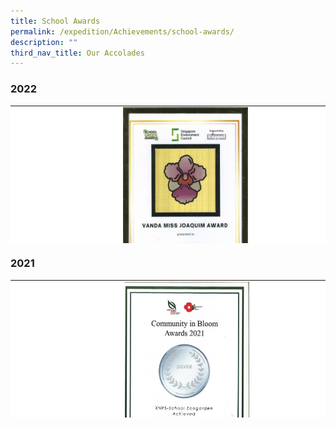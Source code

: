 ```yaml
---
title: School Awards
permalink: /expedition/Achievements/school-awards/
description: ""
third_nav_title: Our Accolades
---
```

### 2022

<table width="800" style="height: 220px; border-color: black; background-color: white;">
<tbody>
<tr style="height: 84px;">
<td style="width: 200px; height: 84px;">&nbsp;<strong>School Green Award - Vanda Miss Joaquim Award</strong></td>
<td style="width: 600px; height: 84px;">
<img src="/images/Expedition/school%20green%20award%202022.JPG" style="width:200px;height:300px;margin-left:15px;" align="left">
<img src="/images/Expedition/school%20green%20award%20--%20vanda%20miss%20joaquim%20(2022).jpeg" style="width:200px;height:300px;margin-left:15px;" align="left">
</td>
</tr>
<tr style="height: 44.7px;">
<td style="width: 200px; height: 44.7px;">&nbsp;<strong>Southwest CDC - 3*Star Award</strong></td>
<td style="width: 600px; height: 44.7px;">
<img src="/images/Expedition/southwest%20cdc%203%20star%20award.jpeg" style="width:200px;height:300px;margin-left:15px;" align="left">
</td>
</tr>
</tbody>
</table>

### 2021
<table width="800" style="height: 220px; border-color: black; background-color: white;">
<tbody>
<tr style="height: 84px;">
<td style="width: 200px; height: 84px;">&nbsp;<strong>Community in Bloom - Silver</strong></td>
<td style="width: 600px; height: 84px;">
<img src="/images/Expedition/community%20bloom%20award%202021.jpg" style="width:200px;height:300px;margin-left:15px;" align="left">
	<img src="/images/Expedition/award2.png" style="width:600px;height:1200px;margin-left:15px;" align="left">
</td>
</tr>
</tbody>
</table>
